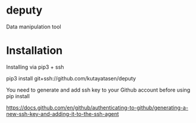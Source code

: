 # deputy
Data manipulation tool

# Installation
Installing via pip3 + ssh

pip3 install git+ssh://github.com/kutayatasen/deputy

You need to generate and add ssh key to your Github account before using pip install

https://docs.github.com/en/github/authenticating-to-github/generating-a-new-ssh-key-and-adding-it-to-the-ssh-agent
